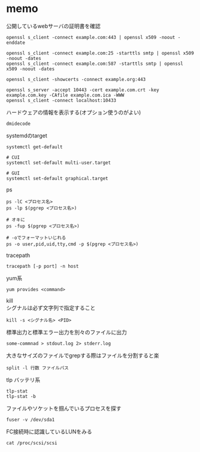 # memo

公開しているwebサーバの証明書を確認
```
openssl s_client -connect example.com:443 | openssl x509 -noout -enddate

openssl s_client -connect example.com:25 -starttls smtp | openssl x509 -noout -dates
openssl s_client -connect example.com:587 -starttls smtp | openssl x509 -noout -dates

openssl s_client -showcerts -connect example.org:443

openssl s_server -accept 10443 -cert example.com.crt -key example.com.key -CAfile example.com.ica -WWW
openssl s_client -connect localhost:10433
```
ハードウェアの情報を表示する(オプション使うのがよい)
```
dmidecode
```
systemdのtarget
```
systemctl get-default

# CUI
systemctl set-default multi-user.target

# GUI
systemctl set-default graphical.target
```

ps
```
ps -lC <プロセス名>
ps -lp $(pgrep <プロセス名>)

# オキに
ps -fup $(pgrep <プロセス名>)

# -oでフォーマットいじれる
ps -o user,pid,uid,tty,cmd -p $(pgrep <プロセス名>)
```

tracepath
```
tracepath [-p port] -n host
```

yum系
```
yum provides <command>
```
kill  
シグナルは必ず文字列で指定すること
```
kill -s <シグナル名> <PID>
```
標準出力と標準エラー出力を別々のファイルに出力
```
some-commnad > stdout.log 2> stderr.log
```
大きなサイズのファイルでgrepする際はファイルを分割すると楽
```
split -l 行数 ファイルパス
```

tlp バッテリ系
```
tlp-stat
tlp-stat -b
```

ファイルやソケットを掴んでいるプロセスを探す
```
fuser -v /dev/sda1
```
FC接続時に認識しているLUNをみる
```
cat /proc/scsi/scsi
```
